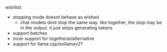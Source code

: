 wishlist:
- stopping mode doesnt behave as wished
  - chat models dont stop the same way. like together, the stop may be in the output. it just stops generating tokens
-  support batches
- nicer support for togetherai/alternative
- support for llama.cpp/exllamav2?
